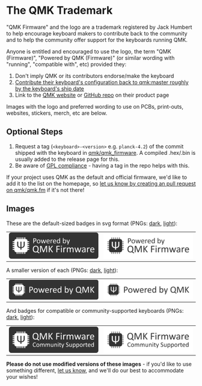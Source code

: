 # The QMK Trademark

"QMK Firmware" and the logo are a trademark registered by Jack Humbert to help encourage keyboard makers to contribute back to the community and to help the community offer support for the keyboards running QMK. 

Anyone is entitled and encouraged to use the logo, the term "QMK (Firmware)", "Powered by QMK (Firmware)" (or similar wording with "running", "compatible with", etc) provided they:

1. Don't imply QMK or its contributors endorse/make the keyboard
2. [Contribute their keyboard's configuration back to qmk:master roughly by the keyboard's ship date](https://github.com/qmk/qmk_firmware/pulls/)
3. Link to the [QMK website](https://qmk.fm) or [GitHub repo](https://github.com/qmk/qmk_firmware) on their product page

Images with the logo and preferred wording to use on PCBs, print-outs, websites, stickers, merch, etc are below.

## Optional Steps

1. Request a tag (`<keyboard>-<version>` e.g. `planck-4.2`) of the commit shipped with the keyboard in [qmk/qmk_firmware](https://github.com/qmk/qmk_firmware). A compiled .hex/.bin is usually added to the release page for this.
2. Be aware of [GPL compliance](https://fsfe.org/activities/ftf/useful-tips-for-vendors.en.html) - having a tag in the repo helps with this.

If your project uses QMK as the default and official firmware, we'd like to add it to the list on the homepage, so [let us know by creating an pull request on qmk/qmk.fm](https://github.com/qmk/qmk.fm/pulls/) if it's not there!

## Images

These are the default-sized badges in svg format (PNGs: [dark](/badge-dark.png), [light](/badge-light.png)):

<table>
    <tbody>
        <tr>
            <td><a href="/badge-dark.svg"><img src="/badge-dark.svg" alt="QMK Badge Dark" width="350" /></a></td>
            <td><a href="/badge-light.svg"><img src="/badge-light.svg" alt="QMK Badge Light" width="350"/></a></td>
        </tr>
    </tbody>
</table>

A smaller version of each (PNGs: [dark](/badge-small-dark.png), [light](/badge-small-light.png)):

<table>
    <tbody>
        <tr>
            <td><a href="/badge-small-dark.svg"><img src="/badge-small-dark.svg" alt="QMK Badge Small Dark" width="350"/></a></td>
            <td><a href="/badge-small-light.svg"><img src="/badge-small-light.svg" alt="QMK Badge Small Light" width="350"/></a></td>
        </tr>
    </tbody>
</table>

And badges for compatible or community-supported keyboards (PNGs: [dark](/badge-community-dark.png), [light](/badge-community-light.png)):

<table>
    <tbody>
        <tr>
            <td><a href="/badge-community-dark.svg"><img src="/badge-community-dark.svg" alt="QMK Community Badge Dark" width="350" /></a></td>
            <td><a href="/badge-community-light.svg"><img src="/badge-community-light.svg" alt="QMK Community Badge Light" width="350" /></a></td>
        </tr>
    </tbody>
</table>

**Please do not use modified versions of these images** - if you'd like to use something different, [let us know](https://github.com/qmk/qmk.fm/issues), and we'll do our best to accommodate your wishes!
